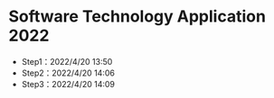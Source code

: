 # Software Technology Application 2022
- Step1：2022/4/20 13:50
- Step2：2022/4/20 14:06
- Step3：2022/4/20 14:09